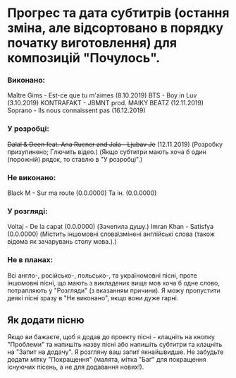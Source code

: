 # Прогрес та дата субтитрів (остання зміна, але відсортовано в порядку початку виготовлення) для композицій "Почулось".

### Виконано:
Maître Gims - Est-ce que tu m'aimes (8.10.2019)
BTS - Boy in Luv (3.10.2019)
KONTRAFAKT - JBMNT prod. MAIKY BEATZ (12.11.2019)
Soprano - Ils nous connaissent pas (16.12.2019)

### У розробці:
~~Dalal & Deen feat. Ana Rucner and Jala - Ljubav Je~~ (12.11.2019) (Розробку призупинено; Глючить відео.)
(Якщо субтитри мають хоча б один (порожній) рядок, то ставлю в "У розробці".)

### Не виконано:
Black M - Sur ma route (0.0.0000)
Та ін. (0.0.0000)

### У розгляді:
Voltaj - De la capat (0.0.0000) (Зачепила душу.)
Imran Khan - Satisfya (0.0.0000) (Містить іншомовні слова\змінені англійські слова (також відома як зачарувань столу мова.).)

### Не в планах:
Всі англо-, російсько-, польсько-, та україномовні пісні, проте іншомовні пісні,
що мають з викладених вище мов хоча б одне слово, потрапляють у "Розгляди" (з вказанням причини).
Я можу пропустити деякі пісні зразу в "Не виконано", якщо вони дуже гарні.

## Як додати пісню 
Якщо ви бажаєте, щоб я додав до проекту пісні - клацніть на кнопку "Проблеми" та напишіть назву пісні або напишіть субтитри та клацніть на "Запит на додачу". Я розгляну ваш запит якнайшвидше. 
Не забудьте додати мітку "Покращення" (малята, мітка "Баґ" для покращення існуючих пісень, а не для додавання нових!).
